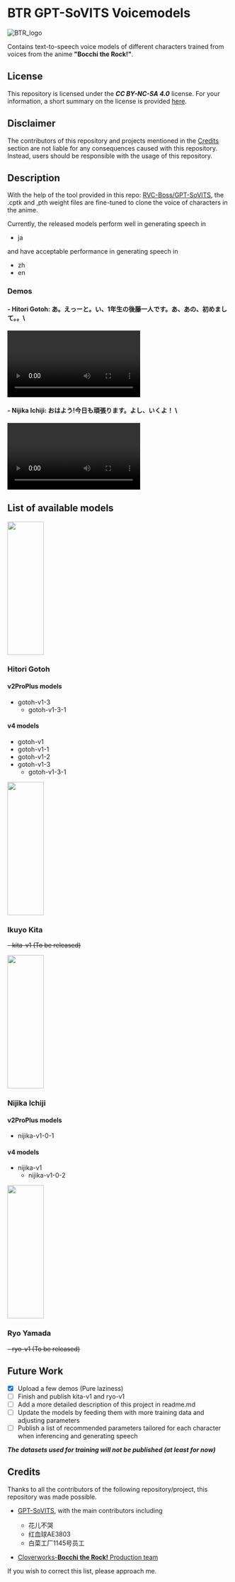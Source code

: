 # BTR GPT-SoVITS Voicemodels
![BTR_logo](https://upload.wikimedia.org/wikipedia/commons/thumb/b/b9/Bocchi_the_Rock%21_Black_logo.svg/1024px-Bocchi_the_Rock%21_Black_logo.svg.png?20221011105247)

Contains text-to-speech voice models of different characters trained from voices from the anime **__"Bocchi the Rock!"__**.

## License 
This repository is licensed under the ***CC BY-NC-SA 4.0*** license. For your information, a short summary on the license is provided [here](https://creativecommons.org/licenses/by-nc-sa/4.0/).

## Disclaimer
The contributors of this repository and projects mentioned in the [Credits](#credits) section are not liable for any consequences caused with this repository. Instead, users should be responsible with the usage of this repository.

## Description
With the help of the tool provided in this repo: [RVC-Boss/GPT-SoVITS](https://github.com/RVC-Boss/GPT-SoVITS), the .cptk and ,pth weight files are fine-tuned to clone the voice of characters in the anime.

Currently, the released models perform well in generating speech in
- ja

and have acceptable performance in generating speech in
- zh
- en

### Demos
#### - Hitori Gotoh: **あ。えっーと。い、1年生の後藤一人です。あ、あの、初めまして。**。\
<video src="https://github.com/user-attachments/assets/e447a0e4-9a3c-452f-84fb-303309d6e953"></video>
  
#### - Nijika Ichiji: **おはよう!今日も頑張ります。よし、いくよ！** \
<video src="https://github.com/user-attachments/assets/8cb644c4-f74c-4408-b7b6-4be92995cdcc"></video>

## List of available models
<img src="https://static.wikia.nocookie.net/bocchi-the-rock/images/9/98/Hitori_Gotoh_Character_Design_2.png/revision/latest?cb=20220915114341" width="82" height="300">

### Hitori Gotoh
#### v2ProPlus models
  - gotoh-v1-3
  	- gotoh-v1-3-1
#### v4 models
  - gotoh-v1
  - gotoh-v1-1
  - gotoh-v1-2
  - gotoh-v1-3
    - gotoh-v1-3-1

 <img src="https://static.wikia.nocookie.net/bocchi-the-rock/images/a/a8/Ikuyo_Kita_Character_Design_2.png/revision/latest?cb=20220915114342" width="82" height="300">
 
### Ikuyo Kita
  ~~- kita-v1 (To be released)~~

 <img src="https://static.wikia.nocookie.net/bocchi-the-rock/images/9/92/Nijika_Ijichi_Character_Design_2.png/revision/latest?cb=20220915114343" width="82" height="300">
 
### Nijika Ichiji
#### v2ProPlus models
- nijika-v1-0-1
#### v4 models
  - nijika-v1
    - nijika-v1-0-2

 <img src="https://static.wikia.nocookie.net/bocchi-the-rock/images/4/4a/Ryo_Yamada_Character_Design_2.png/revision/latest?cb=20220915114345" width="82" height="300">
 
### Ryo Yamada
  ~~- ryo-v1 (To be released)~~

## Future Work
- [x] Upload a few demos (Pure laziness)
- [ ] Finish and publish kita-v1 and ryo-v1
- [ ] Add a more detailed description of this project in readme.md
- [ ] Update the models by feeding them with more training data and adjusting parameters
- [ ] Publish a list of recommended parameters tailored for each character when inferencing and generating speech

***The datasets used for training will not be published (at least for now)***
## Credits
Thanks to all the contributors of the following repository/project, this repository was made possible.
- [GPT-SoVITS](https://github.com/RVC-Boss/GPT-SoVITS), with the main contributors including
	- 花儿不哭
 	- 红血球AE3803
  	- 白菜工厂1145号员工

- [Cloverworks-__Bocchi the Rock!__ Production team](https://en.cloverworks.co.jp/works/btr/)

If you wish to correct this list, please approach me.
